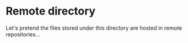 # Remote directory

Let's pretend the files stored under this directory are hosted in remote repositories...
